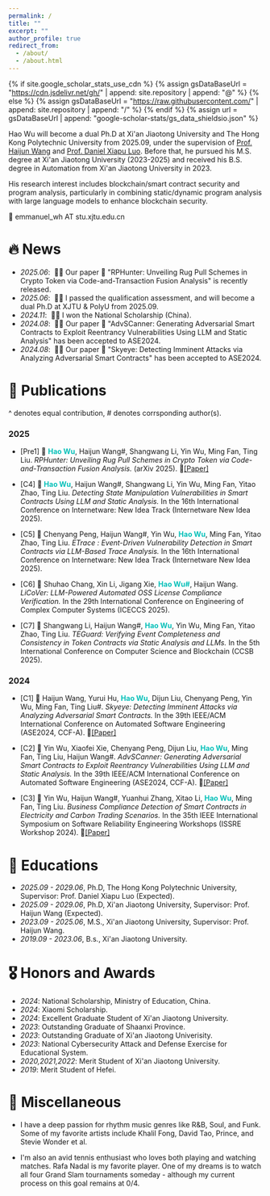 ```yaml
---
permalink: /
title: ""
excerpt: ""
author_profile: true
redirect_from: 
  - /about/
  - /about.html
---
```


{% if site.google_scholar_stats_use_cdn %}
{% assign gsDataBaseUrl = "https://cdn.jsdelivr.net/gh/" | append: site.repository | append: "@" %}
{% else %}
{% assign gsDataBaseUrl = "https://raw.githubusercontent.com/" | append: site.repository | append: "/" %}
{% endif %}
{% assign url = gsDataBaseUrl | append: "google-scholar-stats/gs_data_shieldsio.json" %}

<span class='anchor' id='about-me'></span>

Hao Wu will become a dual Ph.D at Xi'an Jiaotong University and The Hong Kong Polytechnic University from 2025.09, under the supervision of [Prof. Haijun Wang](https://gr.xjtu.edu.cn/en/web/haijunwang) and [Prof. Daniel Xiapu Luo](https://www4.comp.polyu.edu.hk/~csxluo/). Before that, he pursued his M.S. degree at Xi'an Jiaotong University (2023-2025) and received his B.S. degree in Automation from Xi'an Jiaotong University in 2023.

His research interest includes blockchain/smart contract security and program analysis, particularly in combining static/dynamic program analysis with large language models to enhance blockchain security.

💬 emmanuel_wh AT stu.xjtu.edu.cn

<!-- I have published more than 100 papers at the top international AI conferences with total <a href='https://scholar.google.com/citations?user=DhtAFkwAAAAJ'>google scholar citations <strong><span id='total_cit'>260000+</span></strong></a> (You can also use google scholar badge <a href='https://scholar.google.com/citations?user=DhtAFkwAAAAJ'><img src="https://img.shields.io/endpoint?url={{ url | url_encode }}&logo=Google%20Scholar&labelColor=f6f6f6&color=9cf&style=flat&label=citations"></a>). -->


# 🔥 News
- *2025.06*: &nbsp;🚀🚀 Our paper 📑 "RPHunter: Unveiling Rug Pull Schemes in Crypto Token via Code-and-Transaction Fusion Analysis" is recently released.
- *2025.06*: &nbsp;🎉🎉 I passed the qualification assessment, and will become a dual Ph.D at XJTU & PolyU from 2025.09.
- *2024.11*: &nbsp;🎉🎉 I won the National Scholarship (China).
- *2024.08*: &nbsp;🎉🎉 Our paper 📑 "AdvSCanner: Generating Adversarial Smart Contracts to Exploit Reentrancy Vulnerabilities Using LLM and Static Analysis" has been accepted to ASE2024.
- *2024.08*: &nbsp;🎉🎉 Our paper 📑 "Skyeye: Detecting Imminent Attacks via Analyzing Adversarial Smart Contracts" has been accepted to ASE2024.

# 📝 Publications 

^ denotes equal contribution, # denotes corrsponding author(s).
<!-- 📚 journel paper
📝 preprint paper -->

### 2025

- [Pre1] 📝 <strong style="color:#06C0B9">Hao Wu</strong>, Haijun Wang#, Shangwang Li, Yin Wu, Ming Fan, Ting Liu. *RPHunter: Unveiling Rug Pull Schemes in Crypto Token via Code-and-Transaction Fusion Analysis.* (arXiv 2025). 🔗[[Paper]](https://arxiv.org/abs/2506.18398)

- [C4] 📄 <strong style="color:#06C0B9">Hao Wu</strong>, Haijun Wang#, Shangwang Li, Yin Wu, Ming Fan, Yitao Zhao, Ting Liu. *Detecting State Manipulation Vulnerabilities in Smart Contracts Using LLM and Static Analysis.* In the 16th International Conference on Internetware: New Idea Track (Internetware New Idea 2025).

- [C5] 📄 Chenyang Peng, Haijun Wang#, Yin Wu, <strong style="color:#06C0B9">Hao Wu</strong>, Ming Fan, Yitao Zhao, Ting Liu. *ETrace : Event-Driven Vulnerability Detection in Smart Contracts via LLM-Based Trace Analysis.* In the 16th International Conference on Internetware: New Idea Track (Internetware New Idea 2025).

- [C6] 📄 Shuhao Chang, Xin Li, Jigang Xie, <strong style="color:#06C0B9">Hao Wu#</strong>, Haijun Wang. *LiCoVer: LLM-Powered Automated OSS License Compliance Verification.* In the 29th International Conference on Engineering of Complex Computer Systems (ICECCS 2025).

- [C7] 📄 Shangwang Li, Haijun Wang#, <strong style="color:#06C0B9">Hao Wu</strong>, Yin Wu, Ming Fan, Yitao Zhao, Ting Liu. *TEGuard: Verifying Event Completeness and Consistency in Token Contracts via Static Analysis and LLMs.* In the 5th International Conference on Computer Science and Blockchain (CCSB 2025).


### 2024

- [C1] 📄 Haijun Wang, Yurui Hu, <strong style="color:#06C0B9">Hao Wu</strong>, Dijun Liu, Chenyang Peng, Yin Wu, Ming Fan, Ting Liu#. *Skyeye: Detecting Imminent Attacks via Analyzing Adversarial Smart Contracts.* In the 39th IEEE/ACM International Conference on Automated Software Engineering (ASE2024, CCF-A). 🔗[[Paper]](https://dl.acm.org/doi/10.1145/3691620.3695526)

- [C2] 📄 Yin Wu, Xiaofei Xie, Chenyang Peng, Dijun Liu, <strong style="color:#06C0B9">Hao Wu</strong>, Ming Fan, Ting Liu, Haijun Wang#. *AdvSCanner: Generating Adversarial Smart Contracts to Exploit Reentrancy Vulnerabilities Using LLM and Static Analysis.* In the 39th IEEE/ACM International Conference on Automated Software Engineering (ASE2024, CCF-A). 🔗[[Paper]](https://dl.acm.org/doi/10.1145/3691620.3695482)

- [C3] 📄 Yin Wu, Haijun Wang#, Yuanhui Zhang, Xitao Li, <strong style="color:#06C0B9">Hao Wu</strong>, Ming Fan, Ting Liu. *Business Compliance Detection of Smart Contracts in Electricity and Carbon Trading Scenarios.* In the 35th IEEE International Symposium on Software Reliability Engineering Workshops (ISSRE Workshop 2024). 🔗[[Paper]](https://ieeexplore.ieee.org/document/10771465)




<!-- <div class='paper-box'><div class='paper-box-image'><div><div class="badge">CVPR 2016</div><img src='images/500x300.png' alt="sym" width="100%"></div></div>
<div class='paper-box-text' markdown="1">

[Deep Residual Learning for Image Recognition](https://openaccess.thecvf.com/content_cvpr_2016/papers/He_Deep_Residual_Learning_CVPR_2016_paper.pdf)

**Kaiming He**, Xiangyu Zhang, Shaoqing Ren, Jian Sun

[**Project**](https://scholar.google.com/citations?view_op=view_citation&hl=zh-CN&user=DhtAFkwAAAAJ&citation_for_view=DhtAFkwAAAAJ:ALROH1vI_8AC) <strong><span class='show_paper_citations' data='DhtAFkwAAAAJ:ALROH1vI_8AC'></span></strong>
- Lorem ipsum dolor sit amet, consectetur adipiscing elit. Vivamus ornare aliquet ipsum, ac tempus justo dapibus sit amet. 
</div>
</div> -->

<!-- - [Lorem ipsum dolor sit amet, consectetur adipiscing elit. Vivamus ornare aliquet ipsum, ac tempus justo dapibus sit amet](https://github.com), A, B, C, **CVPR 2020** -->


# 📖 Educations
- *2025.09 - 2029.06*, Ph.D, The Hong Kong Polytechnic University, Supervisor: Prof. Daniel Xiapu Luo (Expected).
- *2025.09 - 2029.06*, Ph.D, Xi'an Jiaotong University, Supervisor: Prof. Haijun Wang (Expected).
- *2023.09 - 2025.06*, M.S., Xi'an Jiaotong University, Supervisor: Prof. Haijun Wang.
- *2019.09 - 2023.06*, B.s., Xi'an Jiaotong University. 

# 🎖 Honors and Awards

- *2024*: National Scholarship, Ministry of Education, China.
- *2024*: Xiaomi Scholarship.
- *2024*: Excellent Graduate Student of Xi'an Jiaotong University.
- *2023*: Outstanding Graduate of Shaanxi Province.
- *2023*: Outstanding Graduate of Xi'an Jiaotong Univerisity.
- *2023*: National Cybersecurity Attack and Defense Exercise for Educational System.
- *2020,2021,2022*: Merit Student of Xi'an Jiaotong University.
- *2019*: Merit Student of Hefei.
<!-- - *2021.10* Lorem ipsum dolor sit amet, consectetur adipiscing elit. Vivamus ornare aliquet ipsum, ac tempus justo dapibus sit amet.  -->
<!-- - *2021.09* Lorem ipsum dolor sit amet, consectetur adipiscing elit. Vivamus ornare aliquet ipsum, ac tempus justo dapibus sit amet.  -->

<!-- # 💬 Invited Talks
- *2021.06*, Lorem ipsum dolor sit amet, consectetur adipiscing elit. Vivamus ornare aliquet ipsum, ac tempus justo dapibus sit amet. 
- *2021.03*, Lorem ipsum dolor sit amet, consectetur adipiscing elit. Vivamus ornare aliquet ipsum, ac tempus justo dapibus sit amet.  \| [\[video\]](https://github.com/) -->

<!-- # 💻 Internships
- *2019.05 - 2020.02*, [Lorem](https://github.com/), China. -->

# 🐯 Miscellaneous

- I have a deep passion for rhythm music genres like R&B, Soul, and Funk. Some of my favorite artists include Khalil Fong, David Tao, Prince, and Stevie Wonder et al.

- I'm also an avid tennis enthusiast who loves both playing and watching matches. Rafa Nadal is my favorite player. One of my dreams is to watch all four Grand Slam tournaments someday - although my current process on this goal remains at 0/4. 